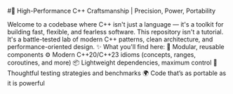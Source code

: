 
#🚀 High-Performance C++ Craftsmanship | Precision, Power, Portability

Welcome to a codebase where C++ isn't just a language — it's a toolkit for building fast, flexible, and fearless software. This repository isn't a tutorial. It's a battle-tested lab of modern C++ patterns, clean architecture, and performance-oriented design.
✨ What you'll find here:
🧩 Modular, reusable components
⚙️ Modern C++20/C++23 idioms (concepts, ranges, coroutines, and more)
📦 Lightweight dependencies, maximum control
🧪 Thoughtful testing strategies and benchmarks
🌍 Code that’s as portable as it is powerful
